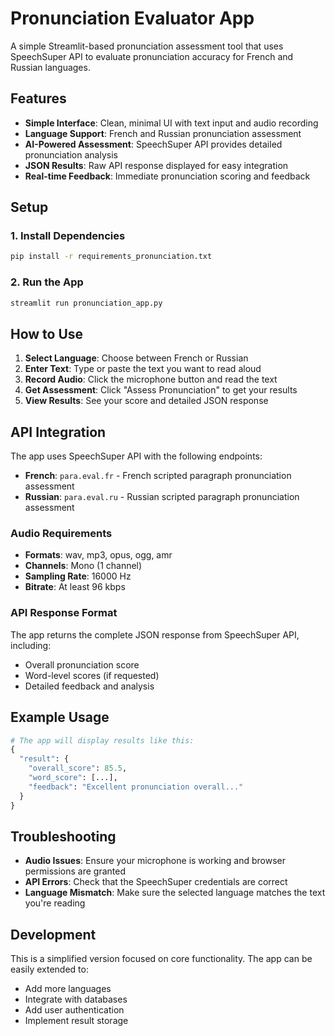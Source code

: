 # Pronunciation Evaluator App

A simple Streamlit-based pronunciation assessment tool that uses SpeechSuper API to evaluate pronunciation accuracy for French and Russian languages.

## Features

- **Simple Interface**: Clean, minimal UI with text input and audio recording
- **Language Support**: French and Russian pronunciation assessment
- **AI-Powered Assessment**: SpeechSuper API provides detailed pronunciation analysis
- **JSON Results**: Raw API response displayed for easy integration
- **Real-time Feedback**: Immediate pronunciation scoring and feedback

## Setup

### 1. Install Dependencies

```bash
pip install -r requirements_pronunciation.txt
```

### 2. Run the App

```bash
streamlit run pronunciation_app.py
```

## How to Use

1. **Select Language**: Choose between French or Russian
2. **Enter Text**: Type or paste the text you want to read aloud
3. **Record Audio**: Click the microphone button and read the text
4. **Get Assessment**: Click "Assess Pronunciation" to get your results
5. **View Results**: See your score and detailed JSON response

## API Integration

The app uses SpeechSuper API with the following endpoints:
- **French**: `para.eval.fr` - French scripted paragraph pronunciation assessment
- **Russian**: `para.eval.ru` - Russian scripted paragraph pronunciation assessment

### Audio Requirements

- **Formats**: wav, mp3, opus, ogg, amr
- **Channels**: Mono (1 channel)
- **Sampling Rate**: 16000 Hz
- **Bitrate**: At least 96 kbps

### API Response Format

The app returns the complete JSON response from SpeechSuper API, including:
- Overall pronunciation score
- Word-level scores (if requested)
- Detailed feedback and analysis

## Example Usage

```python
# The app will display results like this:
{
  "result": {
    "overall_score": 85.5,
    "word_score": [...],
    "feedback": "Excellent pronunciation overall..."
  }
}
```

## Troubleshooting

- **Audio Issues**: Ensure your microphone is working and browser permissions are granted
- **API Errors**: Check that the SpeechSuper credentials are correct
- **Language Mismatch**: Make sure the selected language matches the text you're reading

## Development

This is a simplified version focused on core functionality. The app can be easily extended to:
- Add more languages
- Integrate with databases
- Add user authentication
- Implement result storage 